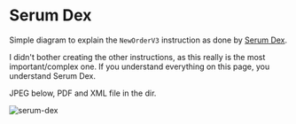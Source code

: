 # Serum Dex

Simple diagram to explain the `NewOrderV3` instruction as done by [Serum Dex](https://github.com/project-serum/serum-dex).

I didn't bother creating the other instructions, as this really is the most important/complex one. If you understand everything on this page, you understand Serum Dex.

JPEG below, PDF and XML file in the dir.

![serum-dex](./images/0001.jpg) 
